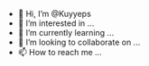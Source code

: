 - 👋 Hi, I’m @Kuyyeps
- 👀 I’m interested in ...
- 🌱 I’m currently learning ...
- 💞️ I’m looking to collaborate on ...
- 📫 How to reach me ...

<!---
Kuyyeps/Kuyyeps is a ✨ special ✨ repository because its `README.md` (this file) appears on your GitHub profile.
You can click the Preview link to take a look at your changes.
--->
